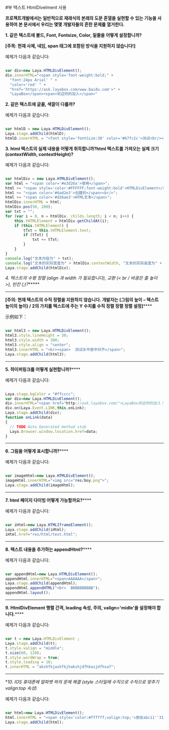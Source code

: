 #부 텍스트 HtmlDivelment 사용

**프로젝트개발에서는 일반적으로 재래식의 본래의 도문 혼열을 실현할 수 있는 기능을 사용하여 본 문서에서 우리는 몇몇 개발자들의 흔한 문제를 열거한다.**

**1. 같은 텍스트에 볼드, Font, Fontsize, Color, 밑줄을 어떻게 설정합니까?**

**[주목: 현재 사체, 네임, span 태그에 포함된 방식을 지원하지 않습니다!]**

예제가 다음과 같습니다:


```typescript

var div=new Laya.HTMLDivElement();
div.innerHTML="<span style='font-weight:bold;" +
  "font:24px Arial' " +
  "color='red' " +
  "href='https://ask.layabox.com/www.baidu.com'>" +
  "LayaBox</span><span>欢迎你的加入</span>"
```


**2. 같은 텍스트에 글꼴, 색깔이 다를까?**

예제가 다음과 같습니다:


```typescript

var htmlD = new Laya.HTMLDivElement();
Laya.stage.addChild(htmlD);
htmlD.innerHTML = "<font style='fontSize:30' color='#67fc2c'>测试<br/></font><font style='fontSize:20'>html组件<br/></font>";
```


**3. html 텍스트의 실제 내용을 어떻게 취득합니까?html 텍스트를 가져오는 실제 크기 (contextWidth, contextHeight)?**

예제가 다음과 같습니다:


```typescript

var htmlDiv = new Laya.HTMLDivElement();
var html = "<span color='#e3d26a'>使用</span>";
html += "<span style='color:#FFFFFF;font-weight:bold'>HTMLDivElement</span>";
html += "<span color='#6ad2e3'>创建的</span><br/>";
html += "<span color='#d26ae3'>HTML文本</span>";
htmlDiv.innerHTML = html;
htmlDiv.pos(50, 200);
var txt = "";
for (var i = 0, n = htmlDiv._childs.length; i < n; i++) {
    this.tHTMLElement = htmlDiv.getChildAt(i);
    if (this.tHTMLElement) {
        tTxt = this.tHTMLElement.text;
        if (tTxt) {
            txt += tTxt;
        }
    }
}
console.log("文本内容为" + txt);
console.log("文本的实际宽度为" + htmlDiv.contextWidth, "文本的实际高度为" + htmlDiv.contextHeight)
Laya.stage.addChild(htmlDiv);
```


*4. 텍스트의 수평 정렬 (align 과 width 가 필요합니다), 교환 (< br / 바꿈은 줄 높이 >), 빈칸 (;)?******
****
**[주의: 현재 텍스트의 수직 정렬을 지원하지 않습니다. 개발자는 (그림의 높이 – 텍스트 높이의 높이) / 2의 가치를 텍스트에 주는 Y 수치를 수직 정렬 정렬 정렬 설정]******


示例如下：


```typescript

var html3 = new Laya.HTMLDivElement();
html3.style.lineHeight = 30;
html3.style.width = 300;
html3.style.align = "center";
html3.innerHTML = "<br><span>  测试水平居中对齐</span>";
Laya.stage.addChild(html3);
```
****

**5. 하이퍼링크를 어떻게 실현합니까?******

예제가 다음과 같습니다:


```typescript

Laya.stage.bgColor = "#ffcccc";
var div=new Laya.HTMLDivElement();
div.innerHTML="<span href="http://ask.layabox.com/">LayaBox欢迎你的加入！</span>";
div.on(Laya.Event.LINK,this,onLink);
Laya.stage.addChild(div);
function onLink(data)
{
  // TODO Auto Generated method stub
  Laya.Browser.window.location.href=data;
}
```
****

**6. 그림을 어떻게 표시합니까?******

예제가 다음과 같습니다:


```typescript

var imageHtml=new Laya.HTMLDivElement();
imageHtml.innerHTML="<img src="res/boy.png">";
Laya.stage.addChild(imageHtml);
```
****

**7. html 페이지 다이빙 어떻게 가능할까요?******

예제가 다음과 같습니다:


```typescript

var iHtml=new Laya.HTMLIframeElement();
Laya.stage.addChild(iHtml);
iHtml.href="res/html/test.html";
```
****

**8. 텍스트 내용을 추가하는 appendHtml?******

예제가 다음과 같습니다:


```typescript

var appendHtml=new Laya.HTMLDivElement();
appendHtml.innerHTML="<span>AAAAAA</span>";
Laya.stage.addChild(appendHtml);
appendHtml.appendHTML("<br>  BBBBBBBBBB");
appendHtml.layout();
```
****

**9. HtmlDivElement 행렬 간격, leading 속성, 주의, valign='midle'을 설정해야 합니다.******

예제가 다음과 같습니다:


```typescript

var t = new Laya.HTMLDivElement ;
Laya.stage.addChild(t);
t.style.valign = "middle";
t.size(60, 120);
t.style.wordWrap = true;
t.style.leading = 10;
t.innerHTML = "akshfkjashfkjhakshjdfhkasjdfhsaf";
```
****

**10. IOS 휴대폰에 알파벳 하의 문제 해결 (style 스타일에 수직으로 수직으로 맞추기 valign:top 속성)*

예제가 다음과 같습니다:


```typescript

var html=new Laya.HTMLDivElement();
html.innerHTML = "<span style='color:#ffffff;valign:top;'>朋友abc11''31ABC朋友</span><span href='http://www.baidu.com' target='_blank'>百度</span>";
Laya.stage.addChild(html);
```


